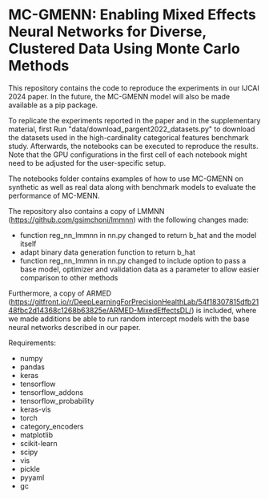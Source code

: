 # MC-GMENN: Enabling Mixed Effects Neural Networks for Diverse, Clustered Data Using Monte Carlo Methods

This repository contains the code to reproduce the experiments in our IJCAI 2024 paper. In the future, the MC-GMENN model will also be made available as a pip package.

To replicate the experiments reported in the paper and in the supplementary material, first Run "data/download_pargent2022_datasets.py" to download the datasets used in the high-cardinality categorical features benchmark study. 
Afterwards, the notebooks can be executed to reproduce the results. Note that the GPU configurations in the first cell of each notebook might need to be adjusted for the user-specific setup.

The notebooks folder contains examples of how to use MC-GMENN on synthetic as well as real data along with benchmark models to evaluate the performance of MC-MENN.

The repository also contains a copy of LMMNN (https://github.com/gsimchoni/lmmnn) with the following changes made:
- function reg_nn_lmmnn in nn.py changed to return b_hat and the model itself
- adapt binary data generation function to return b_hat
- function reg_nn_lmmnn in nn.py changed to include option to pass a base model, optimizer and validation data as a parameter to allow easier comparison to other methods 

Furthermore, a copy of ARMED (https://gitfront.io/r/DeepLearningForPrecisionHealthLab/54f18307815dfb2148fbc2d14368c1268b63825e/ARMED-MixedEffectsDL/) is included, where we made additions be able to run random intercept models with the base neural networks described in our paper.

Requirements:
- numpy
- pandas
- keras
- tensorflow
- tensorflow_addons
- tensorflow_probability
- keras-vis
- torch
- category_encoders
- matplotlib
- scikit-learn
- scipy
- vis
- pickle
- pyyaml
- gc